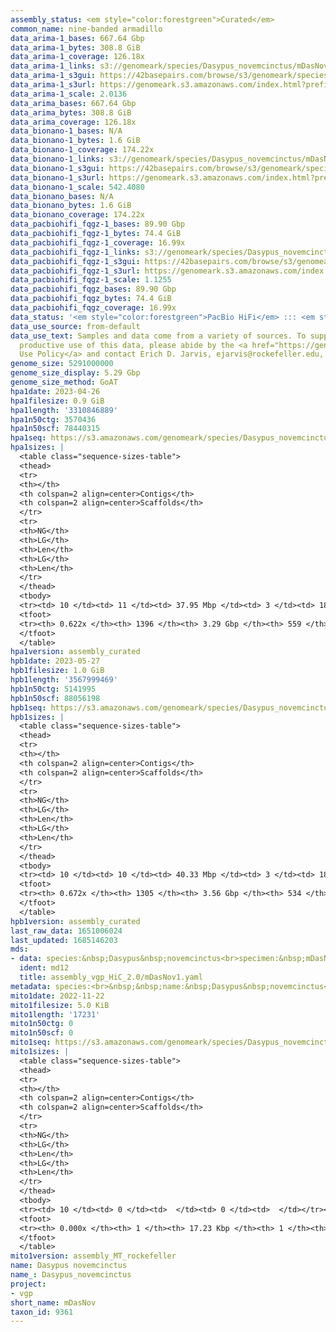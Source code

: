 ```yaml
---
assembly_status: <em style="color:forestgreen">Curated</em>
common_name: nine-banded armadillo
data_arima-1_bases: 667.64 Gbp
data_arima-1_bytes: 308.8 GiB
data_arima-1_coverage: 126.18x
data_arima-1_links: s3://genomeark/species/Dasypus_novemcinctus/mDasNov1/genomic_data/arima/<br>
data_arima-1_s3gui: https://42basepairs.com/browse/s3/genomeark/species/Dasypus_novemcinctus/mDasNov1/genomic_data/arima/
data_arima-1_s3url: https://genomeark.s3.amazonaws.com/index.html?prefix=species/Dasypus_novemcinctus/mDasNov1/genomic_data/arima/
data_arima-1_scale: 2.0136
data_arima_bases: 667.64 Gbp
data_arima_bytes: 308.8 GiB
data_arima_coverage: 126.18x
data_bionano-1_bases: N/A
data_bionano-1_bytes: 1.6 GiB
data_bionano-1_coverage: 174.22x
data_bionano-1_links: s3://genomeark/species/Dasypus_novemcinctus/mDasNov1/genomic_data/bionano/<br>
data_bionano-1_s3gui: https://42basepairs.com/browse/s3/genomeark/species/Dasypus_novemcinctus/mDasNov1/genomic_data/bionano/
data_bionano-1_s3url: https://genomeark.s3.amazonaws.com/index.html?prefix=species/Dasypus_novemcinctus/mDasNov1/genomic_data/bionano/
data_bionano-1_scale: 542.4080
data_bionano_bases: N/A
data_bionano_bytes: 1.6 GiB
data_bionano_coverage: 174.22x
data_pacbiohifi_fqgz-1_bases: 89.90 Gbp
data_pacbiohifi_fqgz-1_bytes: 74.4 GiB
data_pacbiohifi_fqgz-1_coverage: 16.99x
data_pacbiohifi_fqgz-1_links: s3://genomeark/species/Dasypus_novemcinctus/mDasNov1/genomic_data/pacbio_hifi/<br>
data_pacbiohifi_fqgz-1_s3gui: https://42basepairs.com/browse/s3/genomeark/species/Dasypus_novemcinctus/mDasNov1/genomic_data/pacbio_hifi/
data_pacbiohifi_fqgz-1_s3url: https://genomeark.s3.amazonaws.com/index.html?prefix=species/Dasypus_novemcinctus/mDasNov1/genomic_data/pacbio_hifi/
data_pacbiohifi_fqgz-1_scale: 1.1255
data_pacbiohifi_fqgz_bases: 89.90 Gbp
data_pacbiohifi_fqgz_bytes: 74.4 GiB
data_pacbiohifi_fqgz_coverage: 16.99x
data_status: '<em style="color:forestgreen">PacBio HiFi</em> ::: <em style="color:forestgreen">Arima</em>'
data_use_source: from-default
data_use_text: Samples and data come from a variety of sources. To support fair and
  productive use of this data, please abide by the <a href="https://genome10k.soe.ucsc.edu/data-use-policies/">Data
  Use Policy</a> and contact Erich D. Jarvis, ejarvis@rockefeller.edu, with any questions.
genome_size: 5291000000
genome_size_display: 5.29 Gbp
genome_size_method: GoAT
hpa1date: 2023-04-26
hpa1filesize: 0.9 GiB
hpa1length: '3310846889'
hpa1n50ctg: 3570436
hpa1n50scf: 78440315
hpa1seq: https://s3.amazonaws.com/genomeark/species/Dasypus_novemcinctus/mDasNov1/assembly_curated/mDasNov1.hap1.cur.20230426.fasta.gz
hpa1sizes: |
  <table class="sequence-sizes-table">
  <thead>
  <tr>
  <th></th>
  <th colspan=2 align=center>Contigs</th>
  <th colspan=2 align=center>Scaffolds</th>
  </tr>
  <tr>
  <th>NG</th>
  <th>LG</th>
  <th>Len</th>
  <th>LG</th>
  <th>Len</th>
  </tr>
  </thead>
  <tbody>
  <tr><td> 10 </td><td> 11 </td><td> 37.95 Mbp </td><td> 3 </td><td> 185.45 Mbp </td></tr><tr><td> 20 </td><td> 29 </td><td> 22.29 Mbp </td><td> 6 </td><td> 137.87 Mbp </td></tr><tr><td> 30 </td><td> 59 </td><td> 14.64 Mbp </td><td> 10 </td><td> 127.76 Mbp </td></tr><tr><td> 40 </td><td> 107 </td><td> 8.35 Mbp </td><td> 15 </td><td> 106.69 Mbp </td></tr><tr style="background-color:#cccccc;"><td> 50 </td><td> 205 </td><td style="background-color:#88ff88;"> 3.57 Mbp </td><td> 21 </td><td style="background-color:#88ff88;"> 78.44 Mbp </td></tr><tr><td> 60 </td><td> 551 </td><td> 0.52 Mbp </td><td> 30 </td><td> 32.36 Mbp </td></tr><tr><td> 70 </td><td> 0 </td><td>  </td><td> 0 </td><td>  </td></tr><tr><td> 80 </td><td> 0 </td><td>  </td><td> 0 </td><td>  </td></tr><tr><td> 90 </td><td> 0 </td><td>  </td><td> 0 </td><td>  </td></tr><tr><td> 100 </td><td> 0 </td><td>  </td><td> 0 </td><td>  </td></tr></tbody>
  <tfoot>
  <tr><th> 0.622x </th><th> 1396 </th><th> 3.29 Gbp </th><th> 559 </th><th> 3.31 Gbp </th></tr>
  </tfoot>
  </table>
hpa1version: assembly_curated
hpb1date: 2023-05-27
hpb1filesize: 1.0 GiB
hpb1length: '3567999469'
hpb1n50ctg: 5141995
hpb1n50scf: 88056198
hpb1seq: https://s3.amazonaws.com/genomeark/species/Dasypus_novemcinctus/mDasNov1/assembly_curated/mDasNov1.hap2.cur.20230527.fasta.gz
hpb1sizes: |
  <table class="sequence-sizes-table">
  <thead>
  <tr>
  <th></th>
  <th colspan=2 align=center>Contigs</th>
  <th colspan=2 align=center>Scaffolds</th>
  </tr>
  <tr>
  <th>NG</th>
  <th>LG</th>
  <th>Len</th>
  <th>LG</th>
  <th>Len</th>
  </tr>
  </thead>
  <tbody>
  <tr><td> 10 </td><td> 10 </td><td> 40.33 Mbp </td><td> 3 </td><td> 189.58 Mbp </td></tr><tr><td> 20 </td><td> 27 </td><td> 25.91 Mbp </td><td> 6 </td><td> 168.29 Mbp </td></tr><tr><td> 30 </td><td> 54 </td><td> 16.08 Mbp </td><td> 10 </td><td> 130.20 Mbp </td></tr><tr><td> 40 </td><td> 96 </td><td> 9.75 Mbp </td><td> 14 </td><td> 112.63 Mbp </td></tr><tr style="background-color:#cccccc;"><td> 50 </td><td> 169 </td><td style="background-color:#88ff88;"> 5.14 Mbp </td><td> 19 </td><td style="background-color:#88ff88;"> 88.06 Mbp </td></tr><tr><td> 60 </td><td> 327 </td><td> 1.98 Mbp </td><td> 26 </td><td> 63.09 Mbp </td></tr><tr><td> 70 </td><td> 0 </td><td>  </td><td> 0 </td><td>  </td></tr><tr><td> 80 </td><td> 0 </td><td>  </td><td> 0 </td><td>  </td></tr><tr><td> 90 </td><td> 0 </td><td>  </td><td> 0 </td><td>  </td></tr><tr><td> 100 </td><td> 0 </td><td>  </td><td> 0 </td><td>  </td></tr></tbody>
  <tfoot>
  <tr><th> 0.672x </th><th> 1305 </th><th> 3.56 Gbp </th><th> 534 </th><th> 3.57 Gbp </th></tr>
  </tfoot>
  </table>
hpb1version: assembly_curated
last_raw_data: 1651006024
last_updated: 1685146203
mds:
- data: species:&nbsp;Dasypus&nbsp;novemcinctus<br>specimen:&nbsp;mDasNov1<br>projects:&nbsp;<br>&nbsp;&nbsp;-&nbsp;vgp<br>hap1:&nbsp;s3://genomeark/species/Dasypus_novemcinctus/mDasNov1/assembly_vgp_HiC_2.0/evaluation/mDasNov1.HiC.hap1.20221115.fasta.gz<br>hap2:&nbsp;s3://genomeark/species/Dasypus_novemcinctus/mDasNov1/assembly_vgp_HiC_2.0/evaluation/mDasNov1.HiC.hap2.20221115.fasta.gz<br>pretext_hap1:&nbsp;s3://genomeark/species/Dasypus_novemcinctus/mDasNov1/assembly_vgp_HiC_2.0/evaluation/hap1/pretext/mDasNov1_hap1__s2_heatmap.pretext<br>pretext_hap2:&nbsp;s3://genomeark/species/Dasypus_novemcinctus/mDasNov1/assembly_vgp_HiC_2.0/evaluation/hap2/pretext/mDasNov1_hap2__s2_heatmap.pretext<br>kmer_spectra_img:&nbsp;s3://genomeark/species/Dasypus_novemcinctus/mDasNov1/assembly_vgp_HiC_2.0/evaluation/mDasNov1_png/<br>pacbio_read_dir:&nbsp;s3://genomeark/species/Dasypus_novemcinctus/mDasNov1/genomic_data/pacbio_hifi/<br>pacbio_read_type:&nbsp;hifi<br>hic_read_dir:&nbsp;s3://genomeark/species/Dasypus_novemcinctus/mDasNov1/genomic_data/arima/<br>hic_kit:&nbsp;Arima2<br>bionano_cmap_dir:&nbsp;s3://genomeark/species/Dasypus_novemcinctus/mDasNov1/genomic_data/bionano/<br>pipeline:<br>&nbsp;&nbsp;-&nbsp;hifiasm&nbsp;(0.16.1+galaxy2)<br>&nbsp;&nbsp;-&nbsp;solve&nbsp;(3.7.0+galaxy0)<br>&nbsp;&nbsp;-&nbsp;salsa&nbsp;(2.3+galaxy3)<br>assembled_by_group:&nbsp;Rockefeller<br>notes:&nbsp;This&nbsp;was&nbsp;a&nbsp;hifiasm-HiC&nbsp;assembly&nbsp;of&nbsp;mDasNov1,&nbsp;resulting&nbsp;in&nbsp;two&nbsp;complete&nbsp;haplotypes.&nbsp;The&nbsp;kmer&nbsp;spectra&nbsp;indicates&nbsp;a&nbsp;heterogametic&nbsp;specimen,&nbsp;consistent&nbsp;with&nbsp;sample&nbsp;metadata&nbsp;that&nbsp;this&nbsp;is&nbsp;a&nbsp;male.&nbsp;Because&nbsp;the&nbsp;sex&nbsp;chromosomes&nbsp;are&nbsp;split&nbsp;between&nbsp;the&nbsp;two&nbsp;haplotypes,&nbsp;we&nbsp;are&nbsp;including&nbsp;the&nbsp;file&nbsp;paths&nbsp;for&nbsp;both&nbsp;haplotypes&nbsp;in&nbsp;this&nbsp;single&nbsp;ticket.&nbsp;This&nbsp;assembly&nbsp;was&nbsp;done&nbsp;by&nbsp;Simona&nbsp;Secomandi.
  ident: md12
  title: assembly_vgp_HiC_2.0/mDasNov1.yaml
metadata: species:<br>&nbsp;&nbsp;name:&nbsp;Dasypus&nbsp;novemcinctus<br>&nbsp;&nbsp;individuals:<br>&nbsp;&nbsp;-&nbsp;short_name:&nbsp;mDasNov1<br>&nbsp;&nbsp;short_name:&nbsp;mDasNov<br>&nbsp;&nbsp;taxon_id:&nbsp;9361<br>&nbsp;&nbsp;common_name:&nbsp;nine-banded&nbsp;armadillo<br>&nbsp;&nbsp;genome_size:&nbsp;5291000000<br>&nbsp;&nbsp;genome_size_method:&nbsp;GoAT<br>&nbsp;&nbsp;order:<br>&nbsp;&nbsp;&nbsp;&nbsp;name:&nbsp;Cingulata<br>&nbsp;&nbsp;family:<br>&nbsp;&nbsp;&nbsp;&nbsp;name:&nbsp;Dasypodidae<br>&nbsp;&nbsp;project:&nbsp;[&nbsp;vgp&nbsp;]<br>
mito1date: 2022-11-22
mito1filesize: 5.0 KiB
mito1length: '17231'
mito1n50ctg: 0
mito1n50scf: 0
mito1seq: https://s3.amazonaws.com/genomeark/species/Dasypus_novemcinctus/mDasNov1/assembly_MT_rockefeller/mDasNov1.MT.20221122.fasta.gz
mito1sizes: |
  <table class="sequence-sizes-table">
  <thead>
  <tr>
  <th></th>
  <th colspan=2 align=center>Contigs</th>
  <th colspan=2 align=center>Scaffolds</th>
  </tr>
  <tr>
  <th>NG</th>
  <th>LG</th>
  <th>Len</th>
  <th>LG</th>
  <th>Len</th>
  </tr>
  </thead>
  <tbody>
  <tr><td> 10 </td><td> 0 </td><td>  </td><td> 0 </td><td>  </td></tr><tr><td> 20 </td><td> 0 </td><td>  </td><td> 0 </td><td>  </td></tr><tr><td> 30 </td><td> 0 </td><td>  </td><td> 0 </td><td>  </td></tr><tr><td> 40 </td><td> 0 </td><td>  </td><td> 0 </td><td>  </td></tr><tr style="background-color:#cccccc;"><td> 50 </td><td> 0 </td><td style="background-color:#ff8888;">  </td><td> 0 </td><td style="background-color:#ff8888;">  </td></tr><tr><td> 60 </td><td> 0 </td><td>  </td><td> 0 </td><td>  </td></tr><tr><td> 70 </td><td> 0 </td><td>  </td><td> 0 </td><td>  </td></tr><tr><td> 80 </td><td> 0 </td><td>  </td><td> 0 </td><td>  </td></tr><tr><td> 90 </td><td> 0 </td><td>  </td><td> 0 </td><td>  </td></tr><tr><td> 100 </td><td> 0 </td><td>  </td><td> 0 </td><td>  </td></tr></tbody>
  <tfoot>
  <tr><th> 0.000x </th><th> 1 </th><th> 17.23 Kbp </th><th> 1 </th><th> 17.23 Kbp </th></tr>
  </tfoot>
  </table>
mito1version: assembly_MT_rockefeller
name: Dasypus novemcinctus
name_: Dasypus_novemcinctus
project:
- vgp
short_name: mDasNov
taxon_id: 9361
---
```

